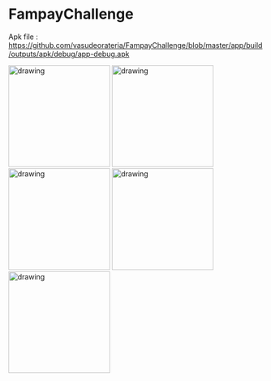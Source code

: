 # FampayChallenge

Apk file : https://github.com/vasudeorateria/FampayChallenge/blob/master/app/build/outputs/apk/debug/app-debug.apk

<img src="https://user-images.githubusercontent.com/24599479/108060229-97cd4580-707c-11eb-86c8-8c56481719dc.jpeg" alt="drawing" width="200"/>

<img src="https://user-images.githubusercontent.com/24599479/108060228-97cd4580-707c-11eb-972b-fbde902e7f8b.jpeg" alt="drawing" width="200"/>
<img src="https://user-images.githubusercontent.com/24599479/108060225-9734af00-707c-11eb-8f61-44d0fdc4ffb0.jpeg" alt="drawing" width="200"/>

<img src="https://user-images.githubusercontent.com/24599479/108060231-9865dc00-707c-11eb-86de-87bf9a97ca14.jpeg" alt="drawing" width="200"/>

<img src="https://user-images.githubusercontent.com/24599479/108060217-96038200-707c-11eb-92f1-88054cab85d4.jpeg" alt="drawing" width="200"/>

